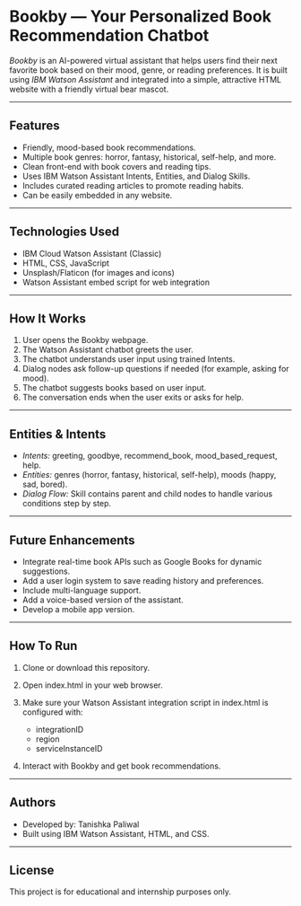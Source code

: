 # Bookby — Your Personalized Book Recommendation Chatbot

*Bookby* is an AI-powered virtual assistant that helps users find their next favorite book based on their mood, genre, or reading preferences. It is built using *IBM Watson Assistant* and integrated into a simple, attractive HTML website with a friendly virtual bear mascot.

---

## Features

- Friendly, mood-based book recommendations.
- Multiple book genres: horror, fantasy, historical, self-help, and more.
- Clean front-end with book covers and reading tips.
- Uses IBM Watson Assistant Intents, Entities, and Dialog Skills.
- Includes curated reading articles to promote reading habits.
- Can be easily embedded in any website.

---

## Technologies Used

- IBM Cloud Watson Assistant (Classic)
- HTML, CSS, JavaScript
- Unsplash/Flaticon (for images and icons)
- Watson Assistant embed script for web integration

---

## How It Works

1. User opens the Bookby webpage.
2. The Watson Assistant chatbot greets the user.
3. The chatbot understands user input using trained Intents.
4. Dialog nodes ask follow-up questions if needed (for example, asking for mood).
5. The chatbot suggests books based on user input.
6. The conversation ends when the user exits or asks for help.

---

## Entities & Intents

- *Intents:* greeting, goodbye, recommend_book, mood_based_request, help.
- *Entities:* genres (horror, fantasy, historical, self-help), moods (happy, sad, bored).
- *Dialog Flow:* Skill contains parent and child nodes to handle various conditions step by step.

---

## Future Enhancements

- Integrate real-time book APIs such as Google Books for dynamic suggestions.
- Add a user login system to save reading history and preferences.
- Include multi-language support.
- Add a voice-based version of the assistant.
- Develop a mobile app version.

---

## How To Run

1. Clone or download this repository.
2. Open index.html in your web browser.
3. Make sure your Watson Assistant integration script in index.html is configured with:
   - integrationID
   - region
   - serviceInstanceID

4. Interact with Bookby and get book recommendations.

---

## Authors

- Developed by: Tanishka Paliwal
- Built using IBM Watson Assistant, HTML, and CSS.

---

## License

This project is for educational and internship purposes only.
